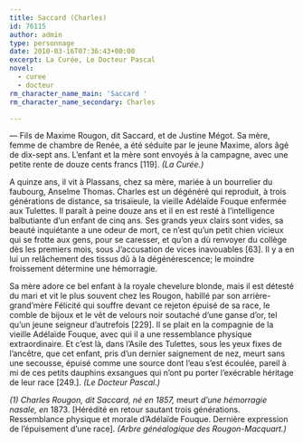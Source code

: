 ```yaml
---
title: Saccard (Charles)
id: 76115
author: admin
type: personnage
date: 2010-03-16T07:36:43+00:00
excerpt: La Curée, Le Docteur Pascal
novel:
  - curee
  - docteur
rm_character_name_main: 'Saccard '
rm_character_name_secondary: Charles

---
```

— Fils de Maxime Rougon, dit Saccard, et de Justine Mégot. Sa mère, femme de chambre de Renée, a été séduite par le jeune Maxime, alors âgé de dix-sept ans. L&rsquo;enfant et la mère sont envoyés à la campagne, avec une petite rente de douze cents francs [119]. _(La Curée.)_

A quinze ans, il vit à Plassans, chez sa mère, mariée à un bourrelier du faubourg, Anselme Thomas. Charles est un dégénéré qui reproduit, à trois générations de distance, sa trisaïeule, la vieille Adélaïde Fouque enfermée aux Tulettes. Il paraît à peine douze ans et il en est resté à l&rsquo;intelligence balbutiante d&rsquo;un enfant de cinq ans. Ses grands yeux clairs sont vides, sa beauté inquiétante a une odeur de mort, ce n&rsquo;est qu&rsquo;un petit chien vicieux qui se frotte aux gens, pour se caresser, et qu&rsquo;on a dù renvoyer du collège dès les premiers mois, sous J&rsquo;accusation de vices inavouables [63]. Il y a en lui un relâchement des tissus dû à la dégénérescence; le moindre froissement détermine une hémorragie.

Sa mère adore ce bel enfant à la royale chevelure blonde, mais il est détesté du mari et vit le plus souvent chez les Rougon, habillé par son arrière-grand&rsquo;mère Félicité qui souffre devant ce rejeton épuisé de sa race, le comble de bijoux et le vêt de velours noir soutaché d&rsquo;une ganse d&rsquo;or, tel qu&rsquo;un jeune seigneur d&rsquo;autrefois [229]. Il se plait en la compagnie de la vieille Adélaïde Fouque, avec qui il a une ressemblance physique extraordinaire. Et c&rsquo;est là, dans l&rsquo;Asile des Tulettes, sous les yeux fixes de l&rsquo;ancêtre, que cet enfant, pris d&rsquo;un dernier saignement de nez, meurt sans une secousse, épuisé comme une source dont l&rsquo;eau s&rsquo;est écoulée, pareil à mi de ces petits dauphins exsangues qui n&rsquo;ont pu porter l&rsquo;exécrable héritage de leur race [249.]. _(Le Docteur Pascal.)_

_(1) Charles Rougon, dit Saccard, né en 1857,_ meurt _d&rsquo;une hémorragie nasale, en_ 1873. [Hérédité en retour sautant trois générations. Ressemblance physique et morale d&rsquo;Adélaïde Fouque. Dernière expression de l&rsquo;épuisement d&rsquo;une race]. _(Arbre généalogique des Rougon-Macquart.)_